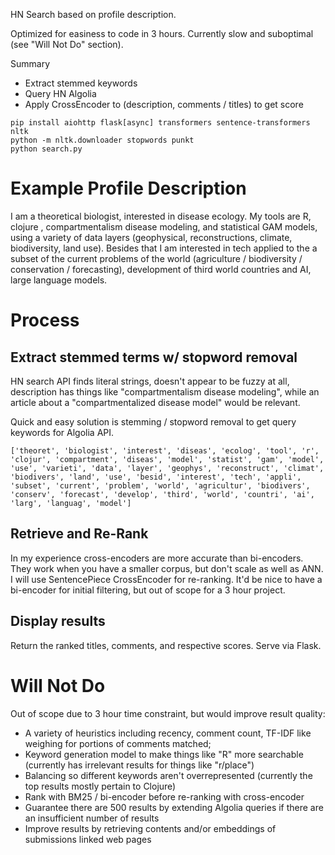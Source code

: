 HN Search based on profile description.

Optimized for easiness to code in 3 hours. Currently slow and suboptimal (see "Will Not Do" section).

Summary
- Extract stemmed keywords
- Query HN Algolia
- Apply CrossEncoder to (description, comments / titles) to get score

```
pip install aiohttp flask[async] transformers sentence-transformers nltk
python -m nltk.downloader stopwords punkt
python search.py
```

# Example Profile Description

I am a theoretical biologist, interested in disease ecology. My tools are R, clojure , compartmentalism disease modeling, and statistical GAM models, using a variety of data layers (geophysical, reconstructions, climate, biodiversity, land use). Besides that I am interested in tech applied to the a subset of the current problems of the world (agriculture / biodiversity / conservation / forecasting), development of third world countries and AI, large language models.

# Process

## Extract stemmed terms w/ stopword removal

HN search API finds literal strings, doesn't appear to be fuzzy at all, description has things like "compartmentalism disease modeling", while an article about a "compartmentalized disease model" would be relevant.

Quick and easy solution is stemming / stopword removal to get query keywords for Algolia API.

```
['theoret', 'biologist', 'interest', 'diseas', 'ecolog', 'tool', 'r', 'clojur', 'compartment', 'diseas', 'model', 'statist', 'gam', 'model', 'use', 'varieti', 'data', 'layer', 'geophys', 'reconstruct', 'climat', 'biodivers', 'land', 'use', 'besid', 'interest', 'tech', 'appli', 'subset', 'current', 'problem', 'world', 'agricultur', 'biodivers', 'conserv', 'forecast', 'develop', 'third', 'world', 'countri', 'ai', 'larg', 'languag', 'model']
```

## Retrieve and Re-Rank

In my experience cross-encoders are more accurate than bi-encoders. They work when you have a smaller corpus, but don't scale as well as ANN. I will use SentencePiece CrossEncoder for re-ranking. It'd be nice to have a bi-encoder for initial filtering, but out of scope for a 3 hour project.

## Display results

Return the ranked titles, comments, and respective scores. Serve via Flask.


# Will Not Do

Out of scope due to 3 hour time constraint, but would improve result quality:

- A variety of heuristics including recency, comment count, TF-IDF like weighing for portions of comments matched;
- Keyword generation model to make things like "R" more searchable (currently has irrelevant results for things like "r/place")
- Balancing so different keywords aren't overrepresented (currently the top results mostly pertain to Clojure)
- Rank with BM25 / bi-encoder before re-ranking with cross-encoder
- Guarantee there are 500 results by extending Algolia queries if there are an insufficient number of results
- Improve results by retrieving contents and/or embeddings of submissions linked web pages
